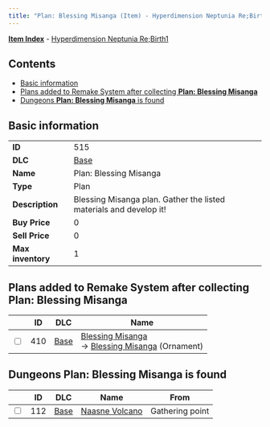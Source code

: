 ```yaml
---
title: "Plan: Blessing Misanga (Item) - Hyperdimension Neptunia Re;Birth1"
---
```


[**Item Index**](/neptunia/rb1/item/index.html) - [Hyperdimension Neptunia Re;Birth1](/neptunia/rb1)

## Contents

- [Basic information](#basic-information)
- [Plans added to Remake System after collecting **Plan: Blessing Misanga**](#plans-added-to-remake-system-after-collecting-plan-blessing-misanga)
- [Dungeons **Plan: Blessing Misanga** is found](#dungeons-plan-blessing-misanga-is-found)

## Basic information

|   |   |
| -- | -- |
| **ID** | 515 |
| **DLC** | [Base](/neptunia/rb1/dlc/1-base.html) |
| **Name** | Plan: Blessing Misanga |
| **Type** | Plan |
| **Description** | Blessing Misanga plan. Gather the listed materials and develop it! |
| **Buy Price** | 0 |
| **Sell Price** | 0 |
| **Max inventory** | 1 |


## Plans added to Remake System after collecting **Plan: Blessing Misanga**

|    | ID | DLC | Name |
| -- | -- | --- | ---- |
| <input type="checkbox" id="rb1-remake-1-410" class="trackbox" /> | 410 | [Base](/neptunia/rb1/dlc/1-base.html) | [Blessing Misanga](/neptunia/rb1/remake/1-410-blessing-misanga.html)<br /> → [Blessing Misanga](/neptunia/rb1/item/1-2736-blessing-misanga.html) (Ornament) |


## Dungeons **Plan: Blessing Misanga** is found

|    | ID | DLC | Name | From |
| -- | -- | --- | ---- | ---- |
| <input type="checkbox" id="rb1-dungeon-1-112" class="trackbox" /> | 112 | [Base](/neptunia/rb1/dlc/1-base.html) | [Naasne Volcano](/neptunia/rb1/dungeon/1-112-naasne-volcano.html) | Gathering point |
